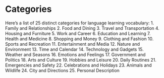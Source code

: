 # Categories

Here’s a list of 25 distinct categories for language learning vocabulary:
	1.	Family and Relationships
	2.	Food and Dining
	3.	Travel and Transportation
	4.	Housing and Furniture
	5.	Work and Career
	6.	Education and Learning
	7.	Health and Medicine
	8.	Shopping and Money
	9.	Clothing and Fashion
	10.	Sports and Recreation
	11.	Entertainment and Media
	12.	Nature and Environment
	13.	Time and Calendar
	14.	Technology and Gadgets
	15.	Weather and Seasons
	16.	Emotions and Feelings
	17.	Government and Politics
	18.	Arts and Culture
	19.	Hobbies and Leisure
	20.	Daily Routines
	21.	Emergencies and Safety
	22.	Celebrations and Holidays
	23.	Animals and Wildlife
	24.	City and Directions
	25.	Personal Description
